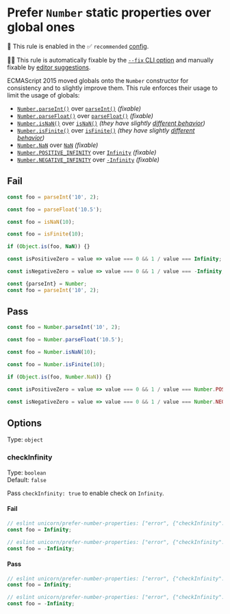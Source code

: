 # Prefer `Number` static properties over global ones

💼 This rule is enabled in the ✅ `recommended` [config](https://github.com/sindresorhus/eslint-plugin-unicorn#preset-configs).

🔧💡 This rule is automatically fixable by the [`--fix` CLI option](https://eslint.org/docs/latest/user-guide/command-line-interface#--fix) and manually fixable by [editor suggestions](https://eslint.org/docs/latest/use/core-concepts#rule-suggestions).

<!-- end auto-generated rule header -->
<!-- Do not manually modify this header. Run: `npm run fix:eslint-docs` -->

ECMAScript 2015 moved globals onto the `Number` constructor for consistency and to slightly improve them. This rule enforces their usage to limit the usage of globals:

- [`Number.parseInt()`](https://developer.mozilla.org/en-US/docs/Web/JavaScript/Reference/Global_Objects/Number/parseInt) over [`parseInt()`](https://developer.mozilla.org/en-US/docs/Web/JavaScript/Reference/Global_Objects/parseInt) *(fixable)*
- [`Number.parseFloat()`](https://developer.mozilla.org/en-US/docs/Web/JavaScript/Reference/Global_Objects/Number/parseFloat) over [`parseFloat()`](https://developer.mozilla.org/en-US/docs/Web/JavaScript/Reference/Global_Objects/parseFloat) *(fixable)*
- [`Number.isNaN()`](https://developer.mozilla.org/en-US/docs/Web/JavaScript/Reference/Global_Objects/Number/isNaN) over [`isNaN()`](https://developer.mozilla.org/en-US/docs/Web/JavaScript/Reference/Global_Objects/isNaN) *(they have slightly [different behavior](https://developer.mozilla.org/en-US/docs/Web/JavaScript/Reference/Global_Objects/Number/isNaN#difference_between_number.isnan_and_global_isnan))*
- [`Number.isFinite()`](https://developer.mozilla.org/en-US/docs/Web/JavaScript/Reference/Global_Objects/Number/isFinite) over [`isFinite()`](https://developer.mozilla.org/en-US/docs/Web/JavaScript/Reference/Global_Objects/isFinite) *(they have slightly [different behavior](https://developer.mozilla.org/en-US/docs/Web/JavaScript/Reference/Global_Objects/Number/isFinite#difference_between_number.isfinite_and_global_isfinite))*
- [`Number.NaN`](https://developer.mozilla.org/en-US/docs/Web/JavaScript/Reference/Global_Objects/Number/NaN) over [`NaN`](https://developer.mozilla.org/en-US/docs/Web/JavaScript/Reference/Global_Objects/NaN) *(fixable)*
- [`Number.POSITIVE_INFINITY`](https://developer.mozilla.org/en-US/docs/Web/JavaScript/Reference/Global_Objects/Number/POSITIVE_INFINITY) over [`Infinity`](https://developer.mozilla.org/en-US/docs/Web/JavaScript/Reference/Global_Objects/Infinity) *(fixable)*
- [`Number.NEGATIVE_INFINITY`](https://developer.mozilla.org/en-US/docs/Web/JavaScript/Reference/Global_Objects/Number/NEGATIVE_INFINITY) over [`-Infinity`](https://developer.mozilla.org/en-US/docs/Web/JavaScript/Reference/Global_Objects/Infinity) *(fixable)*

## Fail

```js
const foo = parseInt('10', 2);
```

```js
const foo = parseFloat('10.5');
```

```js
const foo = isNaN(10);
```

```js
const foo = isFinite(10);
```

```js
if (Object.is(foo, NaN)) {}
```

```js
const isPositiveZero = value => value === 0 && 1 / value === Infinity;
```

```js
const isNegativeZero = value => value === 0 && 1 / value === -Infinity;
```

```js
const {parseInt} = Number;
const foo = parseInt('10', 2);
```

## Pass

```js
const foo = Number.parseInt('10', 2);
```

```js
const foo = Number.parseFloat('10.5');
```

```js
const foo = Number.isNaN(10);
```

```js
const foo = Number.isFinite(10);
```

```js
if (Object.is(foo, Number.NaN)) {}
```

```js
const isPositiveZero = value => value === 0 && 1 / value === Number.POSITIVE_INFINITY;
```

```js
const isNegativeZero = value => value === 0 && 1 / value === Number.NEGATIVE_INFINITY;
```

## Options

Type: `object`

### checkInfinity

Type: `boolean`\
Default: `false`

Pass `checkInfinity: true` to enable check on `Infinity`.

#### Fail

```js
// eslint unicorn/prefer-number-properties: ["error", {"checkInfinity": true}]
const foo = Infinity;
```

```js
// eslint unicorn/prefer-number-properties: ["error", {"checkInfinity": true}]
const foo = -Infinity;
```

#### Pass

```js
// eslint unicorn/prefer-number-properties: ["error", {"checkInfinity": false}]
const foo = Infinity;
```

```js
// eslint unicorn/prefer-number-properties: ["error", {"checkInfinity": false}]
const foo = -Infinity;
```
